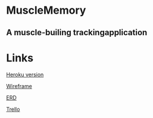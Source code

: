 # MuscleMemory
## A muscle-builing trackingapplication

# Links
[Heroku version](https://musclememory.herokuapp.com/)

[Wireframe](https://i.imgur.com/imeElse.jpg)

[ERD](https://i.imgur.com/C2aQfUX.jpg)

[Trello](https://trello.com/b/AU3n0Opq/final-project-musclememory)

